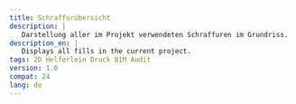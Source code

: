 ```yaml
---
title: Schraffurübersicht
description: |
   Darstellung aller im Projekt verwendeten Schraffuren im Grundriss.  
description_en: |
   Displays all fills in the current project.
tags: 2D Helferlein Druck BIM Audit
version: 1.0
compat: 24
lang: de
---
```

